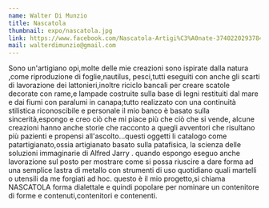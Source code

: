 ```yaml
---
name: Walter Di Munzio
title: Nascatola
thumbnail: expo/nascatola.jpg
link: https://www.facebook.com/Nascatola-Artigi%C3%A0nate-374022029378428/?ref=settings
mail: walterdimunzio@gmail.com
---
```


Sono un'artigiano opi,molte delle mie creazioni sono ispirate dalla natura ,come riproduzione di foglie,nautilus, pesci,tutti eseguiti con  anche gli scarti di lavorazione dei lattonieri,inoltre riciclo bancali per creare scatole decorate con rame,e lampade costruite sulla base di legni restituiti dal mare e dai fiumi con paralumi in canapa;tutto realizzato con una continuità stilistica riconoscibile e personale
il mio banco è basato sulla sincerità,espongo e creo ciò che mi piace più che ciò che si vende,
alcune creazioni hanno anche storie che racconto a quegli avventori che risultano più pazienti e propensi all'ascolto...questi oggetti li catalogo come patartigianato,ossia artigianato basato sulla patafisica, la scienza delle soluzioni immaginarie di Alfred Jarry .
 quando espongo eseguo anche lavorazione  sul posto per mostrare come si possa riuscire  a dare forma ad una semplice lastra di metallo con strumenti di uso quotidiano quali martelli o utensili da me forgiati ad hoc.
questo è il mio progetto,si chiama NASCATOLA forma dialettale e quindi popolare per nominare un contenitore di forme e contenuti,contenitori e contenenti.





